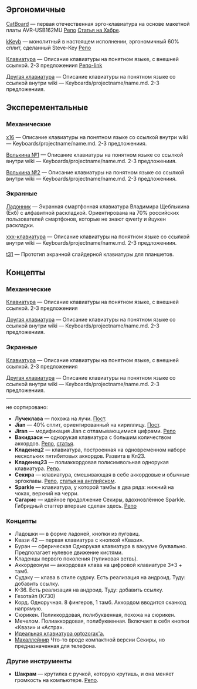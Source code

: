## Эргономичные

[CatBoard](http://catboard.klava.org/) — первая отечественная эрго-клавиатура на основе макетной платы AVR-USB162MU [Репо](https://github.com/ibnteo/catboard) [Статья на Хабре](https://habr.com/ru/post/185500/).  

[kKeyb](https://github.com/Steve-Key/QMK_kKeyb19/blob/master/Images/DSCN0970_.jpg)  — монолитный в настоящем исполнении, эргономичный 60% сплит, сделанный Steve-Key [Репо](https://github.com/Steve-Key/QMK_kKeyb19)

[Клавиатура](https://xlink.dom/) — Описание клавиатуры на понятном языке, с внешней ссылкой. 2-3 предложениия [Репо-link](https://github.com/username/keyboardname)

[Другая клавиатура](Keyboards/x16/x16.md) — Описание клавиатуры на понятном языке со ссылкой внутри wiki — Keyboards/projectname/name.md. 2-3 предложениия. 


## Эксперементальные


### Механические

[x16](Keyboards/x16/x16.md) — Описание клавиатуры на понятном языке со ссылкой внутри wiki — Keyboards/projectname/name.md. 2-3 предложениия. 

[Волькина №1](Keyboards/№1/№1.md) — Описание клавиатуры на понятном языке со ссылкой внутри wiki — Keyboards/projectname/name.md. 2-3 предложениия. 

[Волькина №2](Keyboards/№1/№1.md) — Описание клавиатуры на понятном языке со ссылкой внутри wiki — Keyboards/projectname/name.md. 2-3 предложениия. 
 

### Экранные

[Ладонник](https://scheblykinkey.tiu.ru/p405244-ladonnik-novaya-klaviatura.html) — Экранная смартфонная клавиатура Владимира Щеблыкина (Екб) с алфавитной раскладкой. Ориентирована на 70% российских пользователей смартфонов, которые не знают qwerty и йцукен раскладки. 

[xxx-клавиатура](Keyboards/x/x.md) — Описание клавиатуры на понятном языке со ссылкой внутри wiki — Keyboards/projectname/name.md. 2-3 предложениия.

[t31](https://irronyx.store/t31) — Прототип экранной слайдерной клавиатуры для планшетов. 


## Концепты  


### Механические

[Клавиатура](https://xlink.dom/) — Описание клавиатуры на понятном языке, с внешней ссылкой. 2-3 предложениия

[Другая клавиатура](Keyboards/x16/x16.md) — Описание клавиатуры на понятном языке со ссылкой внутри wiki — Keyboards/projectname/name.md. 2-3 предложениия. 
  
  
### Экранные

[Клавиатура](https://xlink.dom/) — Описание клавиатуры на понятном языке, с внешней ссылкой. 2-3 предложениия

[Другая клавиатура](Keyboards/x16/x16.md) — Описание клавиатуры на понятном языке со ссылкой внутри wiki — Keyboards/projectname/name.md. 2-3 предложениия. 


---


не сортировано:


* **Лучеклава** &mdash; похожа на лучи. [Пост](https://t.me/klavaorgwork/62685).
* **Jian** — 40% сплит, ориентированный на кириллицу. [Пост](https://t.me/KgOfHedgehogs/12).
* **Jiran** — модификация Jian с отламывающимися цифрами. [Репо](https://github.com/Ladniy/jiran-breakoff)
* **Вакидзаси** — однорукая клавиатура с большим количеством аккордов. [Репо](https://github.com/bouncepaw/wakizashi), [статья](https://bouncepaw.github.io/wakizashi-ru).
* **Кладенец2** — клавиатура, построенная на одновременном наборе нескольких пятибитовых аккордов. Развита в Кл23.
* **Кладенец23** &mdash; полиаккордовая полисимвольная однорукая клавиатура. [Репо](https://github.com/ibnteo/kladenets).
* **Секира** — клавиатура, смешивающая в себе аккордовые и обычные эргоклавы. [Репо](https://github.com/bouncepaw/sequira), [статья на английском](https://bouncepaw.github.io/sequira-en).
* **Sparkle** — клавиатура, у которой тамбы в два ряда: нижний на чоках, верхний на черри.
* **Сагарис** — идейное продолжение Секиры, вдохновлённое Sparkle. Гибридный стаггер впервые сделан здесь. [Репо](https://github.com/bouncepaw/sagaris)


### Концепты
* Ладошки — в форме ладоней, кнопки из пуговиц.
* Квази 42 — первая клавиатура с кнопкой «Квази».
* Буран — сферическая Однорукая клавиатура в вакууме буквально. Предполагает нулевое движение кистями.
* Кладенцы первого поколения (тупиковая ветвь).
* Аккордеонум — аккордовая клава на цифровой клавиатуре 3\*3 + тамб.
* Судаку — клава в стиле судоку. Есть реализация на андроид. Туду: добавить ссылку.
* К-36. Есть реализация на андроид. Туду: добавить ссылку.
* Гезотайп (К730)
* Корд. Одноручная. 8 фингеров, 1 тамб. Аккордом вводится сканкод напрямую.
* Сюрикен. Поликкордовая, полибуквенная, похожа на сюрикен.
* Мечелом. Полиаккордовая, полибуквенная. Включает в себя кнопки «Квази» и «Астра».
* [Идеальная клавиатура optozorax'а.](https://t.me/klavaorgwork/12906)
* [Махаллейнир](./img/mahalleinir.png) Что-то вроде компактной версии Секиры, но предназначенная для телефона.
 
  
### Другие инструменты
* **Шакрам** — крутилка с ручкой, которую крутишь, и она меняет громкость на компьютере. [Репо](https://github.com/bouncepaw/chakram). 


